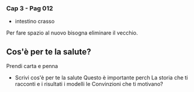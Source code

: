 ### Cap 3 - Pag 012

- intestino crasso

Per fare spazio al nuovo bisogna eliminare il vecchio.

## Cos'è per te la salute?

Prendi carta e penna

- Scrivi cos'è per te la salute
Questo è importante perch La storia che ti racconti e i risultati i modelli le Convinzioni che ti motivano?
<!--stackedit_data:
eyJoaXN0b3J5IjpbLTU5ODk2MTI3Ml19
-->